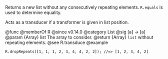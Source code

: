 Returns a new list without any consecutively repeating elements. `R.equals`
is used to determine equality.

Acts as a transducer if a transformer is given in list position.

@func
@memberOf R
@since v0.14.0
@category List
@sig [a] -> [a]
@param {Array} list The array to consider.
@return {Array} `list` without repeating elements.
@see R.transduce
@example

    R.dropRepeats([1, 1, 1, 2, 3, 4, 4, 2, 2]); //=> [1, 2, 3, 4, 2]
